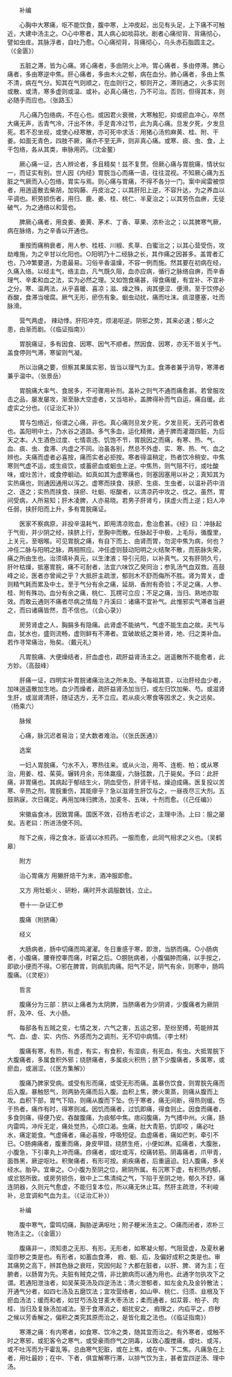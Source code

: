 <!-- { "loadSidebar": true } -->
　　补编

　　心胸中大寒痛，呕不能饮食，腹中寒，上冲皮起，出见有头足，上下痛不可触近，大建中汤主之。○心中寒者，其人病心如啖蒜状。剧者心痛彻背、背痛彻心，譬如虫疰。其脉浮者，自吐乃愈。○心痛彻背，背痛彻心，乌头赤石脂圆主之。（《金匮》）

　　五脏之滞，皆为心痛。肾心痛者，多由阴火上冲。胃心痛者，多由停滞。脾心痛者，多由寒逆中焦。肝心痛者，多由木火之郁，病在血分。肺心痛者，多由上焦不清，病在气分。知其在气则顺之，在血则行之，郁则开之，滞则通之，火多实则或散、或清，寒多虚则或温、或补。必真心痛也，乃不可治。否则，但得其本，则必随手而应也。（张路玉）

　　凡心痛乃包络病，不在心也。或因君火衰微，大寒触犯，抑或瘀血冲心，卒然大痛无声，舌青气冷，汗出不休，手足青冷过节，此为真心痛。旦发夕死，夕发旦死。若不忍坐视，或使心经寒散，亦可死中求活：用猪心汤煎麻黄、桂、附、干姜。如面无青色，四肢不厥，痛亦不至无声，则非真心痛。或寒、痰、虫、食，上干包络，各从其类，审脉用药。（沈金鳌）

　　厥心痛一证，古人辨论者，多且精矣！兹不复赘。但厥心痛与胃脘痛，情状似一，而证实有别。世人因《内经》胃脘当心而痛一语，往往混视。不知厥心痛为五脏之气厥而入心包络，胃实与焉。则心痛与胃痛，不得不各分一门。案中闻雷被惊者，用逍遥散去柴胡，加钩藤、丹皮治之；以其肝阳上逆，不容升达，为之养血以平调也。积劳损伤者，用归、鹿、姜、桂、桃仁、半夏治之；以其劳伤血痹，无徒破气，为之通络以和营也。

　　脾厥心痛者，用良姜、姜黄、茅术、丁香、草果、浓朴治之；以其脾寒气厥，病在脉络，为之辛香以开通也。

　　重按而痛稍衰者，用人参、桂枝、川椒、炙草、白蜜治之；以其心营受伤，攻劫难施，为之辛甘以化阳也。○阳明乃十二经脉之长，其作痛之因甚多。盖胃者汇也，乃冲繁要道，为患最易。习俗辛香温燥，不容一例而施。然其要在初病在经，久痛入络。以经主气，络主血，凡气既久阻，血亦应病，循行之脉络自痹，而辛香理气、辛柔和血之法，实为必然之理。又如饱食痛甚，得食痛缓，有宜补、不宜补之分。寒、温两法，从乎喜暖、喜凉；滋、燥之殊，询其便涩、便滑。至于饮停必吞酸，食滞当嗳腐。厥气无形，瘀伤有象。蛔虫动扰，痛而吐沫。痰湿壅塞，吐而脉滑。

　　营气两虚， 辣动悸。肝阳冲克，烦渴呕逆。阴邪之势，其来必速；郁火之患，由渐而剧。（《临证指南》）

　　胃脘痛证，多有因食、因寒、因气不顺者。然因食、因寒，亦无不皆关于气。盖食停则气滞，寒留则气凝。

　　所以治痛之要，但察其果属实邪，皆当以理气为主。食滞者兼乎消导，寒滞者兼乎温中。（张景岳）

　　胃脘痛大率气、食居多，不可骤用补剂。盖补之则气不通而痛愈甚。若曾服攻击之品，屡发屡攻，渐至脉大空虚者，又当培补。盖脾得补而气自运，痛自缓。此虚实之分也。（《证治汇补》）

　　胃与包络近，俗谓之心痛，非也。真心痛则旦发夕死，夕发旦死，无药可救者也。盖阳明中土，乃水谷之道路。多气多血，运化精微，通于脾而灌溉四脏，为后天之本。人生酒色过度、七情乖违、饥饱不节，胃脘因之而痛，有寒、热、气、血、痰、虫、食滞、内虚之不同。治虽各别，然总不外虚、实、寒、热、气、血之辨也。夫痛而虚者必喜按，痛而实者必拒按。寒者得温稍定，热者饮冷稍安。中焦寒则气虚不运，或生痰饮，或蓄瘀血或蛔虫上逆。中焦热，则气阻不行，或吐酸味，或吐苦汁，或食停蛔动。如真如其为虚寒痛也，则塞因塞用以补之；真知其为实热痛也，则通因通用以泻之。虚寒而挟食、挟瘀、生痰、生虫者，以温补药中消之、逐之；实热而挟食、挟瘀、吐蛔、呕酸者，以清凉药中攻之、伐之。虽然，胃间受病，人所易知；肝木凌脾，人亦易晓。若男子肝肾亏，挟虚火而上逆；妇人冲任弱，挟肝阳而上升，多有胃脘痛证。

　　医家不察病原，非投辛温耗气，即用清凉败血，愈治愈甚。《经》曰：冲脉起于气街，并少阴之经，挟脐上行，至胸中而散。任脉起于中极，上毛际，循腹里，上关元，至咽喉。可见胃脘之痛，有自下而上、由肾而胃，勿泥中焦为病，何也？冲任二脉与阳明之脉，两相照应。冲任虚则鼓动阳明之火结聚不散，而筋脉失荣，痛之所由生也。治须填补真元，以生津液；导引元阳，以补真气。又有肝阴久亏，肝叶枯燥，抵塞胃脘，痛不可耐者，法宜六味饮乙癸同治；参乳汤气血双救。高鼓峰之论，医者亦曾闻之乎？大抵肝主疏泄，郁则木不舒而侮所不胜。肾为胃关，虚则精气耗而累及中土。至于气分有余之痛，延胡、香附有奇验；不足之痛，人参、桂、附有殊功。血分有余之痛，桃仁、瓦楞可立应；不足之痛，当归、熟地亦取效。而敢云通则不痛者尽病之情哉？丹溪曰：诸痛不宜补气。此惟邪实气滞者当避之，而曰诸痛皆然，吾不信也。（《会心录》）

　　房劳肾虚之人，胸膈多有隐痛。此肾虚不能纳气，气虚不能生血之故。夫气与血，犹水也，盛则流畅，虚则鲜有不滞者。宜破故纸之类补肾，地、归之类补血。若作寻常痛治，殆矣。（戴元礼）

　　凡胃脘痛、大便燥结者，肝血虚也，疏肝益肾汤主之。逍遥散所不能愈者，此方妙。（高鼓峰）

　　肝痛一证，四明实补胃脘诸痛治法之所未及。予每祖其意，以治肝经血少者，加味逍遥散加生地。血少而燥者，疏肝益肾汤加当归，或左归饮加柴、芍。或滋肾生肝，或滋肾清肝，随证选方，无不立应。若从痰火寒食等因求之，失之远矣。（杨乘六）

　　脉候

　　心痛，脉沉迟者易治；坚大数者难治。（《张氏医通》）

　　选案

　　一妇人胃脘痛，勺水不入，寒热往来。或从火治，用芩、连栀、柏；或从寒治，用姜、桂、茱萸。辗转月余，形体羸瘦，六脉弦数，几于毙矣。予曰：此肝痛，非胃痛也。其病起于郁结生火，阴血受伤，肝肾干枯，燥迫成痛。医复投以苦寒、辛热之剂，胃脘重伤，其能瘳乎？急以滋肾生肝饮与之，一昼夜尽三大剂。五鼓熟寐，次日痛定。再用加味归脾汤，加麦冬、五味，十剂而愈。（《己任编》）

　　宋徽庙食冰，因致胃痛。国医不效，召杨吉老诊之，主理中汤。上曰：服之屡矣。吉老曰：所进汤使不同。

　　陛下之疾，得之食冰，臣请以冰煎药。一服而愈，此同气相求之义也。（吴鹤皋）

　　附方

　　治心胃痛方 用獭肝焙干为末，酒冲服即愈。

　　又方 用牡蛎火 、研粉，痛时开水调服数钱，立止。

　　卷十一·杂证汇参

　　腹痛（附脐痛）

　　经义

　　大肠病者，肠中切痛而鸣濯濯。冬日重感于寒，即泄，当脐而痛。○小肠病者，小腹痛，腰脊控睾而痛，时窘之后。○膀胱病者，小腹偏肿而痛，以手按之，即欲小便而不得。○邪在脾胃，则病肌肉痛。阳气不足，阴气有余，则寒中，肠鸣腹痛。（《灵枢》）

　　哲言

　　腹痛分为三部：脐以上痛者为太阴脾，当脐痛者为少阴肾，少腹痛者为厥阴肝，及冲、任、大小肠。

　　每部各有五贼之变，七情之发，六气之害，五运之邪，至纷至搏，苟能辨其气、血、虚、实、内伤、外感而为之调剂，无不切中病情。（李士材）

　　腹痛有寒，有热，有虚，有实，有食积，有湿痰，有死血，有虫。大抵胃脘下大腹痛者，多属食积外邪；绕脐痛者，多属痰火积热；脐下少腹痛者，多属寒，或瘀血，或溺涩。（《医方集解》）

　　腹痛乃脾家受病。或受有形而痛，或受无形而痛。盖暴伤饮食，则胃脘先痛而后入腹。暴触怒气，则两胁先痛而后入腹。血积上焦，脾火熏蒸，则痛从腹而上攻。血积下部，胃气下陷，则痛从腹而下坠。伤于寒者，痛无间断，得热则缓。伤于热者，痛作有时，得寒则减。因饥而痛者，过饥即痛，得食则止。因食而痛者，多食则痛，得便乃安。吞酸腹痛，为痰郁中焦。痞闷腹痛，为气搏中州。火痛，肠内雷鸣，冲斥无定，痛处觉热，心烦口渴。虫痛，肚大青筋，饥即咬 ，痛必吐水，痛定能食。气虚痛者，痛必喜按，呼吸短促。血虚痛者，痛如芒刺，牵引不已。○肠痈痛者，腹重而痛，身皮甲错，绕脐生疮，小便如淋。疝痛者，大腹胀，小腹急，下引睾丸上冲而痛。痧痛者，或吐或泻，绞痛转筋。阴毒痛者，爪甲青，面唇黑，厥逆呕吐。积聚痛者，有形可按。痢疾痛者，后重逼迫。妇人腹痛，多关经水。胎孕。宜审之。○小腹为至阴之位，厥阴所属。有沉寒下虚，有积热内郁，或忿怒所致。或房劳损伤，致中上二焦清纯之气，下陷于至阴之地，郁久不舒，痛连阴器，久则元气愈虚，不能归复本位，所以痛无休止耳。然肝主疏泄，不利峻补，总宜调和气血为主。（《证治汇补》）

　　补编

　　腹中寒气，雷鸣切痛，胸胁逆满呕吐；附子粳米汤主之。○痛而闭者，浓朴三物汤主之。（《金匮》）

　　腹痛非一，须知患之无形、有形。无形者，如寒凝火郁，气阻营虚，及夏秋暑湿痧秽之类是也。有形者，如蓄血食滞， 瘕、蛔、疝，及偏好成积之类是也。审其痛势之高下，辨其色脉之衰旺，究因何起？大都在脏者，以肝、脾、肾为主；在腑者，以肠胃为先。夫脏有贼克之情，非比腑病而以通为用也。此通字勿执攻下之谓。若通阳泄浊者，如吴茱萸汤及四逆汤法；清火泄郁者，如左金丸及金铃散法；开通气分者，如四七汤及五磨饮法；宜攻营络者，如山甲、桃仁、归须、韭根及下瘀血汤法；缓而和者，如甘芍汤及甘麦大枣汤法；柔而通者，如苁蓉、柏子、肉桂、当归及复脉汤加减法。至于食滞消之，蛔扰安之， 瘕理之，内疝平之，痧秽之候以芳香解之，偏积之类究其原而治之，是皆化裁之法也。（《临证指南》）

　　寒滞之痛：有内寒者，如食寒、饮冷之类，随其宜而治之。有外寒者，或触不时之寒邪，或犯客令之寒气，或受豪雨痧气之阴毒，以致心腹搅痛，或吐、或泻，或不吐泻而为干霍乱等。总由寒气犯脏，或在上焦，或在中、下二焦。凡痛急在上者，用吐最妙；在中、下者，俱宜解寒行滞，以排气饮为主，甚者宜四逆汤、理中汤。

